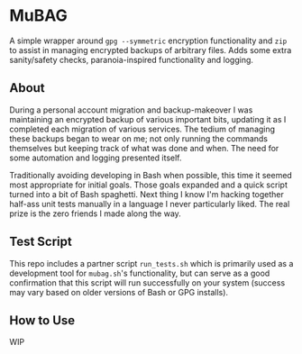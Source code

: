 # MuBAG

A simple wrapper around `gpg --symmetric` encryption functionality and `zip` to assist in managing encrypted backups of arbitrary files. Adds some extra sanity/safety checks, paranoia-inspired functionality and logging.

## About

During a personal account migration and backup-makeover I was maintaining an encrypted backup of various important bits, updating it as I completed each migration of various services. The tedium of managing these backups began to wear on me; not only running the commands themselves but keeping track of what was done and when. The need for some automation and logging presented itself.

Traditionally avoiding developing in Bash when possible, this time it seemed most appropriate for initial goals. Those goals expanded and a quick  script turned into a bit of Bash spaghetti. Next thing I know I'm hacking together half-ass unit tests manually in a language I never particularly liked. The real prize is the zero friends I made along the way.

## Test Script

This repo includes a partner script `run_tests.sh` which is primarily used as a development tool for `mubag.sh`'s functionality, but can serve as a good confirmation that this script will run successfully on your system (success may vary based on older versions of Bash or GPG installs).

## How to Use

WIP




